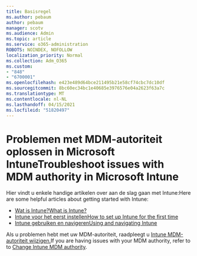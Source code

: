 ```yaml
---
title: Basisregel
ms.author: pebaum
author: pebaum
manager: scotv
ms.audience: Admin
ms.topic: article
ms.service: o365-administration
ROBOTS: NOINDEX, NOFOLLOW
localization_priority: Normal
ms.collection: Adm_O365
ms.custom:
- "848"
- "6700001"
ms.openlocfilehash: e423e489d64bce211495b21e58cf74cbc7dc10df
ms.sourcegitcommit: 8bc60ec34bc1e40685e3976576e04a2623f63a7c
ms.translationtype: MT
ms.contentlocale: nl-NL
ms.lasthandoff: 04/15/2021
ms.locfileid: "51820497"
---
```

# <a name="troubleshoot-issues-with-mdm-authority-in-microsoft-intune"></a><span data-ttu-id="77d7d-102">Problemen met MDM-autoriteit oplossen in Microsoft Intune</span><span class="sxs-lookup"><span data-stu-id="77d7d-102">Troubleshoot issues with MDM authority in Microsoft Intune</span></span>

<span data-ttu-id="77d7d-103">Hier vindt u enkele handige artikelen over aan de slag gaan met Intune:</span><span class="sxs-lookup"><span data-stu-id="77d7d-103">Here are some helpful articles about getting started with Intune:</span></span>

- [<span data-ttu-id="77d7d-104">Wat is Intune?</span><span class="sxs-lookup"><span data-stu-id="77d7d-104">What is Intune?</span></span>](https://docs.microsoft.com/intune/what-is-intune)
- [<span data-ttu-id="77d7d-105">Intune voor het eerst instellen</span><span class="sxs-lookup"><span data-stu-id="77d7d-105">How to set up Intune for the first time</span></span>](https://docs.microsoft.com/intune/setup-steps)
- [<span data-ttu-id="77d7d-106">Intune gebruiken en navigeren</span><span class="sxs-lookup"><span data-stu-id="77d7d-106">Using and navigating Intune</span></span>](https://docs.microsoft.com/intune/tutorial-walkthrough-intune-portal)

<span data-ttu-id="77d7d-107">Als u problemen hebt met uw MDM-autoriteit, raadpleegt u [Intune MDM-autoriteit wijzigen.](https://docs.microsoft.com/alchemyinsights/change-mdm-authority)</span><span class="sxs-lookup"><span data-stu-id="77d7d-107">If you are having issues with your MDM authority, refer to to [Change Intune MDM authority](https://docs.microsoft.com/alchemyinsights/change-mdm-authority).</span></span>